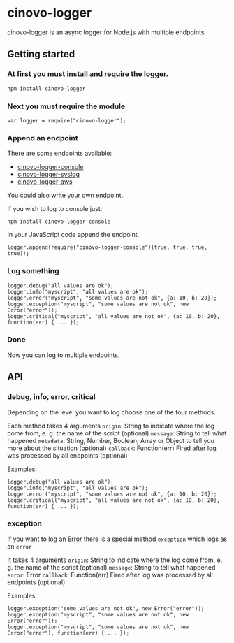 # cinovo-logger

cinovo-logger is an async logger for Node.js with multiple endpoints.

## Getting started

### At first you must install and require the logger.

    npm install cinovo-logger

### Next you must require the module

    var logger = require("cinovo-logger");

### Append an endpoint

There are some endpoints available:

* [cinovo-logger-console](https://github.com/cinovo/node-logger-console)
* [cinovo-logger-syslog](https://github.com/cinovo/node-logger-syslog)
* [cinovo-logger-aws](https://github.com/cinovo/node-logger-aws)

You could also write your own endpoint.

If you wish to log to console just:

	npm install cinovo-logger-console

In your JavaScript code append the endpoint.

    logger.append(require("cinovo-logger-console")(true, true, true, true));

### Log something

    logger.debug("all values are ok");
    logger.info("myscript", "all values are ok");
    logger.error("myscript", "some values are not ok", {a: 10, b: 20});
    logger.exception("myscript", "some values are not ok", new Error("error"));
    logger.critical("myscript", "all values are not ok", {a: 10, b: 20}, function(err) { ... });

### Done

Now you can log to multiple endpoints.

## API

### debug, info, error, critical

Depending on the level you want to log choose one of the four methods.

Each method takes 4 arguments
`origin`: String to indicate where the log come from, e. g. the name of the script (optional)
`message`: String to tell what happened
`metadata`: String, Number, Boolean, Array or Object to tell you more about the situation (optional)
`callback`: Function(err) Fired after log was processed by all endpoints (optional)

Examples:

    logger.debug("all values are ok");
    logger.info("myscript", "all values are ok");
    logger.error("myscript", "some values are not ok", {a: 10, b: 20});
    logger.critical("myscript", "all values are not ok", {a: 10, b: 20}, function(err) { ... });

### exception

If you want to log an Error there is a special method `exception` which logs as an `error`

It takes 4 arguments
`origin`: String to indicate where the log come from, e. g. the name of the script (optional)
`message`: String to tell what happened
`error`: Error
`callback`: Function(err) Fired after log was processed by all endpoints (optional)

Examples:

    logger.exception("some values are not ok", new Error("error"));
    logger.exception("myscript", "some values are not ok", new Error("error"));
    logger.exception("myscript", "some values are not ok", new Error("error"), function(err) { ... });


